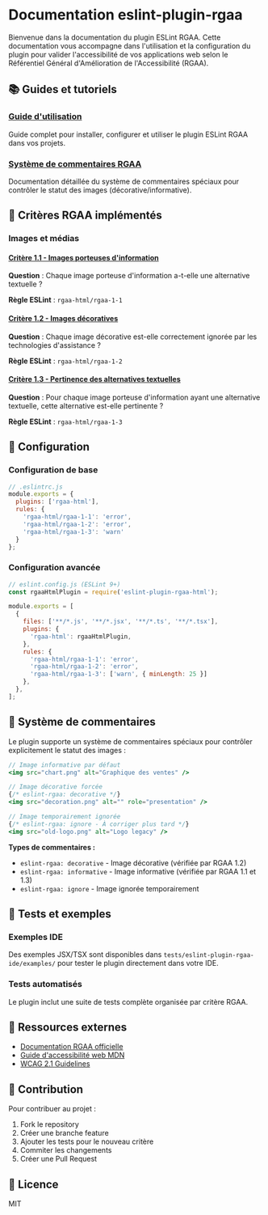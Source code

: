 # Documentation eslint-plugin-rgaa

Bienvenue dans la documentation du plugin ESLint RGAA. Cette documentation vous accompagne dans l'utilisation et la configuration du plugin pour valider l'accessibilité de vos applications web selon le Référentiel Général d'Amélioration de l'Accessibilité (RGAA).

## 📚 Guides et tutoriels

### [Guide d'utilisation](guide.md)
Guide complet pour installer, configurer et utiliser le plugin ESLint RGAA dans vos projets.

### [Système de commentaires RGAA](commentaires-rgaa.md)
Documentation détaillée du système de commentaires spéciaux pour contrôler le statut des images (décorative/informative).

## 🎯 Critères RGAA implémentés

### Images et médias

#### [Critère 1.1 - Images porteuses d'information](rgaa/criteres/1-images/1.1/index.md)
**Question** : Chaque image porteuse d'information a-t-elle une alternative textuelle ?

**Règle ESLint** : `rgaa-html/rgaa-1-1`

#### [Critère 1.2 - Images décoratives](rgaa/criteres/1-images/1.2/index.md)
**Question** : Chaque image décorative est-elle correctement ignorée par les technologies d'assistance ?

**Règle ESLint** : `rgaa-html/rgaa-1-2`

#### [Critère 1.3 - Pertinence des alternatives textuelles](rgaa/criteres/1-images/1.3/index.md)
**Question** : Pour chaque image porteuse d'information ayant une alternative textuelle, cette alternative est-elle pertinente ?

**Règle ESLint** : `rgaa-html/rgaa-1-3`

## 🔧 Configuration

### Configuration de base
```javascript
// .eslintrc.js
module.exports = {
  plugins: ['rgaa-html'],
  rules: {
    'rgaa-html/rgaa-1-1': 'error',
    'rgaa-html/rgaa-1-2': 'error',
    'rgaa-html/rgaa-1-3': 'warn'
  }
};
```

### Configuration avancée
```javascript
// eslint.config.js (ESLint 9+)
const rgaaHtmlPlugin = require('eslint-plugin-rgaa-html');

module.exports = [
  {
    files: ['**/*.js', '**/*.jsx', '**/*.ts', '**/*.tsx'],
    plugins: {
      'rgaa-html': rgaaHtmlPlugin,
    },
    rules: {
      'rgaa-html/rgaa-1-1': 'error',
      'rgaa-html/rgaa-1-2': 'error',
      'rgaa-html/rgaa-1-3': ['warn', { minLength: 25 }]
    },
  },
];
```

## 💬 Système de commentaires

Le plugin supporte un système de commentaires spéciaux pour contrôler explicitement le statut des images :

```jsx
// Image informative par défaut
<img src="chart.png" alt="Graphique des ventes" />

// Image décorative forcée
{/* eslint-rgaa: decorative */}
<img src="decoration.png" alt="" role="presentation" />

// Image temporairement ignorée
{/* eslint-rgaa: ignore - À corriger plus tard */}
<img src="old-logo.png" alt="Logo legacy" />
```

**Types de commentaires :**
- `eslint-rgaa: decorative` - Image décorative (vérifiée par RGAA 1.2)
- `eslint-rgaa: informative` - Image informative (vérifiée par RGAA 1.1 et 1.3)
- `eslint-rgaa: ignore` - Image ignorée temporairement

## 🧪 Tests et exemples

### Exemples IDE
Des exemples JSX/TSX sont disponibles dans `tests/eslint-plugin-rgaa-ide/examples/` pour tester le plugin directement dans votre IDE.

### Tests automatisés
Le plugin inclut une suite de tests complète organisée par critère RGAA.

## 📖 Ressources externes

- [Documentation RGAA officielle](https://www.numerique.gouv.fr/publications/rgaa-accessibilite/)
- [Guide d'accessibilité web MDN](https://developer.mozilla.org/fr/docs/Web/Accessibility)
- [WCAG 2.1 Guidelines](https://www.w3.org/WAI/WCAG21/quickref/)

## 🤝 Contribution

Pour contribuer au projet :

1. Fork le repository
2. Créer une branche feature
3. Ajouter les tests pour le nouveau critère
4. Commiter les changements
5. Créer une Pull Request

## 📄 Licence

MIT